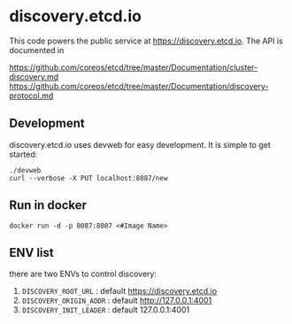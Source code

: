 # discovery.etcd.io

This code powers the public service at https://discovery.etcd.io. The API is documented in

https://github.com/coreos/etcd/tree/master/Documentation/cluster-discovery.md
https://github.com/coreos/etcd/tree/master/Documentation/discovery-protocol.md

## Development

discovery.etcd.io uses devweb for easy development. It is simple to get started:

```
./devweb
curl --verbose -X PUT localhost:8087/new
```

## Run in docker

```
docker run -d -p 8087:8087 <#Image Name> 
```

## ENV list
there are two ENVs to control discovery:

1. `DISCOVERY_ROOT_URL` : default https://discovery.etcd.io
2. `DISCOVERY_ORIGIN_ADDR` : default http://127.0.0.1:4001
3. `DISCOVERY_INIT_LEADER` : default 127.0.0.1:4001
